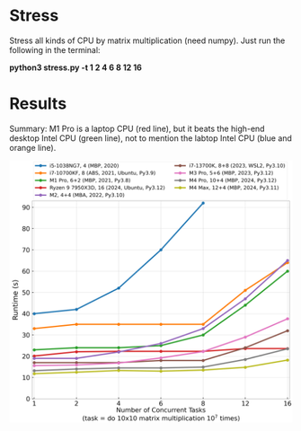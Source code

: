 # Stress
Stress all kinds of CPU by matrix multiplication (need numpy). Just run the following in the terminal:

**python3 stress.py -t 1 2 4 6 8 12 16**

# Results
Summary: M1 Pro is a laptop CPU (red line), but it beats the high-end desktop Intel CPU (green line), not to mention the labtop Intel CPU (blue and orange line).

![cpu_perf](https://github.com/caitaozhan/stress/blob/main/cpu_perf.png)
